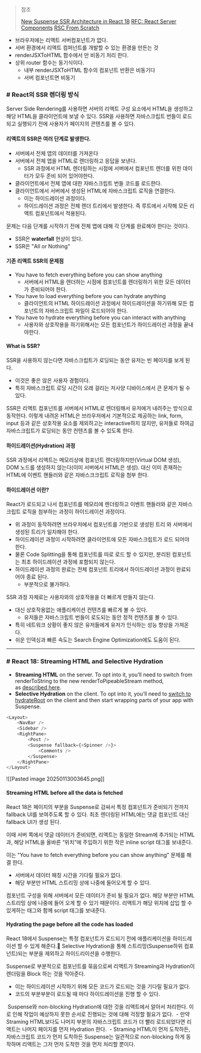 >참조
>
>[New Suspense SSR Architecture in React 18](https://github.com/reactwg/react-18/discussions/37)
  [RFC: React Server Components](https://github.com/reactjs/rfcs/blob/main/text/0188-server-components.md)
>[RSC From Scratch](https://github.com/reactwg/server-components/discussions/5)

- 브라우저에는 리액트 서버컴포넌트가 없다.
- 서버 환경에서 리액트 컴퍼넌트를 개발할 수 있는 환경을 만든는 것
- renderJSXToHTML 함수에서 만 비동기 처리 한다.
- 상위 router 함수는 동기식이다.
	- 내부 renderJSXToHTML 함수의 컴포넌트 반환은 비동기다
	- 서버 컴포넌트면 비동기
### # React의 SSR 렌더링 방식

Server Side Rendering를 사용하면 서버의 리액트 구성 요소에서 HTML을 생성하고 해당 HTML을 클라이언트에 보낼 수 있다. SSR을 사용하면 자바스크립트 번들이 로드되고 실행되기 전에 사용자가 페이지의 콘텐츠를 볼 수 있다.

#### 리액트의 SSR은 여러 단계로 발생한다.

- 서버에서 전체 앱의 데이터를 가져온다
- 서버에서 전체 앱을 HTML로 렌더링하고 응답을 보낸다.
	- SSR 과정에서 HTML 렌더링하는 시점에 서버에서 컴포넌트 렌더를 위한 데이터가 모두 준비 되어 있어야한다.
- 클라이언트에서 전체 앱에 대한 자바스크립트 번들 코드를 로드한다.
- 클라이언트에서 서버에서 생성된 HTML에 자바스크립트 로직을 연결한다.
	- 이는 하이드레이션 과정이다.
	- 하이드레이션 과정은 전체 렌더 트리에서 발생한다. 즉 루트에서 시작해 모든 리액트 컴포넌트에서 적용된다.

문제는 다음 단계를 시작하기 전에 전체 앱에 대해 각 단계를 완료해야 한다는 것이다.
- SSR은 **waterfall** 현상이 있다.
- SSR은 "All or Nothing"

#### 기존 리액트 SSR의 문제점

- You have to fetch everything before you can show anything
	- 서버에서 HTML을 렌더하는 시점에 컴포넌트를 렌더링하기 위한 모든 데이터가 준비되어야 한다.
- You have to load everything before you can hydrate anything
	- 클라이언트의 HTML 하이드레이션 과정에서 하이드레이션을 하기위해 모든 컴포넌트의 자바스크립트 파일이 로드되어야 한다.
- You have to hydrate everything before you can interact with anything
	- 사용자와 상호작용을 하기위해서는 모든 컴포넌트가 하이드레이션 과정을 끝내야한다.

#### What is SSR?

SSR을 사용하지 않는다면 자바스크립트가 로딩되는 동안 유저는 빈 페이지를 보게 된다.
- 이것은 좋은 않은 사용자 경험이다.
- 특히 자바스크립트 로딩 시간이 오래 걸리는 저사양 디바이스에서 큰 문제가 될 수 있다.

SSR은 리액트 컴포넌트를 서버에서 HTML로 렌더링해서 유저에거 내려주는 방식으로 동작한다. 이렇게 내려온 HTML은 브라우저에서 기본적으로 제공하는 link, form, input 등과 같은 상호작용 요소를 제외하고는 interactive하지 않지만, 유저들로 하여금 자바스크립트가 로딩되는 동안 컨텐츠를 볼 수 있도록 한다.

#### 하이드레이션(Hydration) 과정

SSR 과정에서 리액트는 메모리상에 컴포넌트 렌더링하지만(Virtual DOM 생성), DOM 노드를 생성하지 않는다(이미 서버에서 HTML은 생성). 대신 이미 존재하는 HTML에 이벤트 핸들러와 같은 자바스크크립트 로직을 첨부 한다. 

#### 하이드레이션 이란?

React가 로드되고 나서 컴포넌트를 메모리에 렌더링하고 이벤트 핸들러와 같은 자바스크립트 로직을 첨부하는 과정이 하이드레이션 과정이다. 
- 위 과정이 동작하려면 브라우저에서 컴포넌트를 기반으로 생성된 트리 와 서버에서 생성된 트리가 일치해야 한다.
- 하이드레이션 과정이 시작하려면 클라이언트에 모든 자바스크립트가 로드 되어야 한다.
- 물론 Code Splitting을 통해 컴포넌트를 따로 로드 할 수 있지만, 분리된 컴포넌트는 최초 하이드레이션 과정에 포함되지 않는다.
- 하이드레이션 과정의 완료는 전체 컴포넌트 트리에서 하이드레이션 과정이 완료되어야 종료 된다.
	- 부분적으로 불가하다.

SSR 과정 자체로는 사용자와의 상호작용을 더 빠르게 만들지 않는다.
- 대신 상호작용없는 애플리케이션 컨텐츠를 빠르게 볼 수 있다.
	- 유저들은 자바스크립트 번들이 로도되는 동안 정적 컨텐츠를 볼 수 있다.
- 특히 네트워크 상황이 좋지 않은 유저들에게 유저가 인식하는 성능 향상을 가져온다.
- 쉬운 인덱싱과 빠른 속도는 Search Engine Optimization에도 도움이 된다.

---
### # React 18: Streaming HTML and Selective Hydration

- **Streaming HTML** on the server. To opt into it, you’ll need to switch from renderToString to the new renderToPipeableStream method, as [described here](https://github.com/reactwg/react-18/discussions/22).
- **Selective Hydration** on the client. To opt into it, you’ll need to [switch to hydrateRoot](https://github.com/reactwg/react-18/discussions/5) on the client and then start wrapping parts of your app with Suspense.

``` ts
<Layout>  
	<NavBar />  
	<Sidebar />  
	<RightPane>  
		<Post />  
		<Suspense fallback={<Spinner />}>  
			<Comments />  
		</Suspense>  
	</RightPane>  
</Layout>
```

![[Pasted image 20250113003645.png]]

#### Streaming HTML before all the data is fetched

React 18은 페이지의 부분을 Suspense로 감싸서 특정 컴포넌트가 준비되기 전까지 fallback UI를 보여주도록 할 수 있다. 최초 렌더링된 HTML에는 댓글 컴포넌트 대신 fallback UI가 생성 된다.

이때 서버 쪽에서 댓글 데이터가 준비되면, 리액트는 동일한 Stream에 추가되는 HTML과, 해당 HTML을 올바른 “위치”에 주입하기 위한 작은 inline script 태그를 보내준다.

이는 "You have to fetch everything before you can show anything" 문제를 해결 한다. 
- 서버에서 데이터 패칭 시간을 기다릴 필요가 없다. 
- 해당 부분만 HTML 스트리밍 상에 나중에 들어오게 할 수 있다.

컴포넌트 구성을 위해 서버에서 모든 데이터가 준비 될 필요가 없다. 해당 부분만 HTML 스트리밍 상에 나중에 들어 오게 할 수 있기 때문이다. 리액트가 해당 위치에 삽입 할 수 있게하는 태그와 함께 script 태그를 보내준다.

#### Hydrating the page before all the code has loaded

React 18에서 Suspense는 특정 컴포넌트가 로드되기 전에 애플리케이션을 하이드레이션 할 수 있게 해준다. Selective Hydration을 통해 스트리밍(Suspense하위 컴포넌트)되는 부분을 제외하고 하이드리이션을 수행한다.

Suspense로 부분적으로 컴포넌트를 묶음으로써 리액트가 Streaming과 Hydration이 렌더링을 Block 하는 것을 막아준다.
- 이는 하이드레이션 시작하기 위해 모든 코드가 로드되는 것을 기다릴 필요가 없다.
- 코드의 부분부분이 로드될 때 마다 하이드레이션을 진행 할 수 있다.

 Suspense와 non-blocking Hydration에 대한 것을 리액트에서 알아서 처리한다. 이로 인해 작업이 예상하지 못한 순서로 진행되는 것에 대해 걱정할 필요가 없다. 
 -  만약 Straming HTML보다도 나머지 부분의 자바스크립트 코드가 더 빨리 로드되었다면 리액트는 나머지 페이지를 먼저 Hydration 한다. 
 - Straming HTML이 먼저 도착하든, 자바스크립트 코드가 먼저 도착하든 Suspense는 일관적으로 non-blocking 하게 동작하며 리액트는 그저 먼저 도착한 것을 먼저 처리할 뿐이다.















   